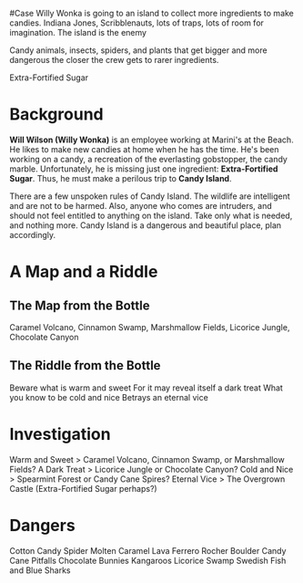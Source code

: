 #Case 
Willy Wonka is going to an island to collect more ingredients to make candies.
Indiana Jones, Scribblenauts, lots of traps, lots of room for imagination. The island is the enemy

Candy animals, insects, spiders, and plants that get bigger and more dangerous the closer the crew gets to rarer ingredients.

Extra-Fortified Sugar

# Background
**Will Wilson (Willy Wonka)** is an employee working at Marini's at the Beach. He likes to make new candies at home when he has the time. He's been working on a candy, a recreation of the everlasting gobstopper, the candy marble. Unfortunately, he is missing just one ingredient: **Extra-Fortified Sugar**. Thus, he must make a perilous trip to **Candy Island**.

There are a few unspoken rules of Candy Island. The wildlife are intelligent and are not to be harmed. Also, anyone who comes are intruders, and should not feel entitled to anything on the island. Take only what is needed, and nothing more. Candy Island is a dangerous and beautiful place, plan accordingly.

# A Map and a Riddle
## The Map from the Bottle
Caramel Volcano, Cinnamon Swamp, Marshmallow Fields, Licorice Jungle, Chocolate Canyon
## The Riddle from the Bottle
Beware what is warm and sweet
For it may reveal itself a dark treat
What you know to be cold and nice
Betrays an eternal vice
# Investigation
Warm and Sweet > Caramel Volcano, Cinnamon Swamp, or Marshmallow Fields?
A Dark Treat > Licorice Jungle or Chocolate Canyon?
Cold and Nice > Spearmint Forest or Candy Cane Spires?
Eternal Vice > The Overgrown Castle (Extra-Fortified Sugar perhaps?)
# Dangers
Cotton Candy Spider
Molten Caramel Lava
Ferrero Rocher Boulder
Candy Cane Pitfalls
Chocolate Bunnies Kangaroos
Licorice Swamp
Swedish Fish and Blue Sharks